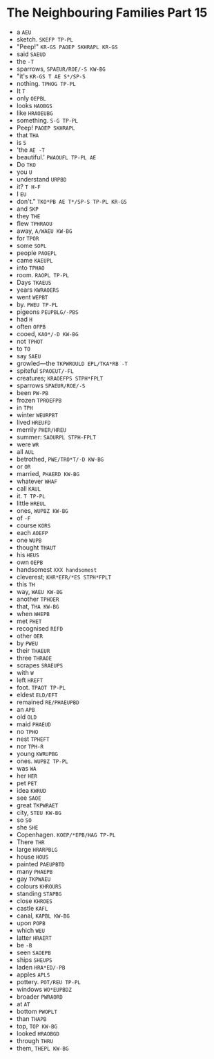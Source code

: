 # The Neighbouring Families Part 15

* a `AEU`
* sketch. `SKEFP TP-PL`
* "Peep!" `KR-GS PAOEP SKHRAPL KR-GS`
* said `SAEUD`
* the `-T`
* sparrows, `SPAEUR/ROE/-S KW-BG`
* "it's `KR-GS T AE S*/SP-S`
* nothing. `TPHOG TP-PL`
* It `T`
* only `OEPBL`
* looks `HAOBGS`
* like `HRAOEUBG`
* something. `S-G TP-PL`
* Peep! `PAOEP SKHRAPL`
* that `THA`
* is `S`
* 'the `AE -T`
* beautiful.' `PWAOUFL TP-PL AE`
* Do `TKO`
* you `U`
* understand `URPBD`
* it? `T H-F`
* I `EU`
* don't." `TKO*PB AE T*/SP-S TP-PL KR-GS`
* and `SKP`
* they `THE`
* flew `TPHRAOU`
* away, `A/WAEU KW-BG`
* for `TPOR`
* some `SOPL`
* people `PAOEPL`
* came `KAEUPL`
* into `TPHAO`
* room. `RAOPL TP-PL`
* Days `TKAEUS`
* years `KWRAOERS`
* went `WEPBT`
* by. `PWEU TP-PL`
* pigeons `PEUPBLG/-PBS`
* had `H`
* often `OFPB`
* cooed, `KAO*/-D KW-BG`
* not `TPHOT`
* to `TO`
* say `SAEU`
* growled—the `TKPWROULD EPL/TKA*RB -T`
* spiteful `SPAOEUT/-FL`
* creatures; `KRAOEFPS STPH*FPLT`
* sparrows `SPAEUR/ROE/-S`
* been `PW-PB`
* frozen `TPROEFPB`
* in `TPH`
* winter `WEURPBT`
* lived `HREUFD`
* merrily `PHER/HREU`
* summer: `SAOURPL STPH-FPLT`
* were `WR`
* all `AUL`
* betrothed, `PWE/TRO*T/-D KW-BG`
* or `OR`
* married, `PHAERD KW-BG`
* whatever `WHAF`
* call `KAUL`
* it. `T TP-PL`
* little `HREUL`
* ones, `WUPBZ KW-BG`
* of `-F`
* course `KORS`
* each `AOEFP`
* one `WUPB`
* thought `THAUT`
* his `HEUS`
* own `OEPB`
* handsomest `XXX handsomest`
* cleverest; `KHR*EFR/*ES STPH*FPLT`
* this `TH`
* way, `WAEU KW-BG`
* another `TPHOER`
* that, `THA KW-BG`
* when `WHEPB`
* met `PHET`
* recognised `REFD`
* other `OER`
* by `PWEU`
* their `THAEUR`
* three `THRAOE`
* scrapes `SRAEUPS`
* with `W`
* left `HREFT`
* foot. `TPAOT TP-PL`
* eldest `ELD/EFT`
* remained `RE/PHAEUPBD`
* an `APB`
* old `OLD`
* maid `PHAEUD`
* no `TPHO`
* nest `TPHEFT`
* nor `TPH-R`
* young `KWRUPBG`
* ones. `WUPBZ TP-PL`
* was `WA`
* her `HER`
* pet `PET`
* idea `KWRUD`
* see `SAOE`
* great `TKPWRAET`
* city, `STEU KW-BG`
* so `SO`
* she `SHE`
* Copenhagen. `KOEP/*EPB/HAG TP-PL`
* There `THR`
* large `HRARPBLG`
* house `HOUS`
* painted `PAEUPBTD`
* many `PHAEPB`
* gay `TKPWAEU`
* colours `KHROURS`
* standing `STAPBG`
* close `KHROES`
* castle `KAFL`
* canal, `KAPBL KW-BG`
* upon `POPB`
* which `WEU`
* latter `HRAERT`
* be `-B`
* seen `SAOEPB`
* ships `SHEUPS`
* laden `HRA*ED/-PB`
* apples `APLS`
* pottery. `POT/REU TP-PL`
* windows `WO*EUPBDZ`
* broader `PWRAORD`
* at `AT`
* bottom `PWOPLT`
* than `THAPB`
* top, `TOP KW-BG`
* looked `HRAOBGD`
* through `THRU`
* them, `THEPL KW-BG`
